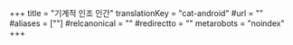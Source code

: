 +++
title = "기계적 인조 인간"
translationKey = "cat-android"
#url = ""
#aliases = [""]
#relcanonical = ""
#redirectto = ""
metarobots = "noindex"
+++
